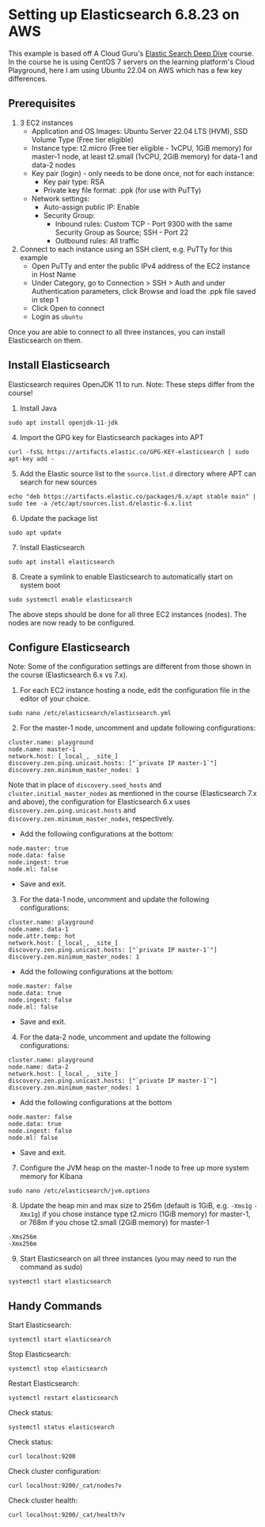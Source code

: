 # Setting up Elasticsearch 6.8.23 on AWS

This example is based off A Cloud Guru's <a href="https://learn.acloud.guru/course/1e3ff00e-95bf-451b-be04-44d4bce6bfba/dashboard">Elastic Search Deep Dive</a> course. In the course he is using CentOS 7 servers on the learning platform's Cloud Playground, here I am using Ubuntu 22.04 on AWS which has a few key differences.

## Prerequisites
1. 3 EC2 instances
   - Application and OS Images: Ubuntu Server 22.04 LTS (HVM), SSD Volume Type (Free tier eligible)
   - Instance type: t2.micro (Free tier eligible - 1vCPU, 1GiB memory) for master-1 node, at least t2.small (1vCPU, 2GiB memory) for data-1 and data-2 nodes
   - Key pair (login) - only needs to be done once, not for each instance:
     - Key pair type: RSA
     - Private key file format: .ppk (for use with PuTTy)
   - Network settings:
      - Auto-assign public IP: Enable
      - Security Group:
         - Inbound rules: Custom TCP - Port 9300 with the same Security Group as Source; SSH - Port 22
         - Outbound rules: All traffic
2. Connect to each instance using an SSH client, e.g. PuTTy for this example
   - Open PuTTy and enter the public IPv4 address of the EC2 instance in Host Name
   - Under Category, go to Connection > SSH > Auth and under Authentication parameters, click Browse and load the .ppk file saved in step 1
   - Click Open to connect
   - Login as `ubuntu`

Once you are able to connect to all three instances, you can install Elasticsearch on them.

## Install Elasticsearch
Elasticsearch requires OpenJDK 11 to run. Note: These steps differ from the course!

1. Install Java
```
sudo apt install openjdk-11-jdk
```
4. Import the GPG key for Elasticsearch packages into APT
```
curl -fsSL https://artifacts.elastic.co/GPG-KEY-elasticsearch | sudo apt-key add -
```
5. Add the Elastic source list to the `source.list.d` directory where APT can search for new sources
```
echo "deb https://artifacts.elastic.co/packages/6.x/apt stable main" | sudo tee -a /etc/apt/sources.list.d/elastic-6.x.list
```
6. Update the package list
```
sudo apt update
```
7. Install Elasticsearch
```
sudo apt install elasticsearch 
```
8. Create a symlink to enable Elasticsearch to automatically start on system boot
```
sudo systemctl enable elasticsearch
```

The above steps should be done for all three EC2 instances (nodes). The nodes are now ready to be configured.

## Configure Elasticsearch
Note: Some of the configuration settings are different from those shown in the course (Elasticsearch 6.x vs 7.x). 

1. For each EC2 instance hosting a node, edit the configuration file in the editor of your choice.
```
sudo nano /etc/elasticsearch/elasticsearch.yml 
```
2. For the master-1 node, uncomment and update following configurations:
```
cluster.name: playground
node.name: master-1
network.host: [_local_, _site_]
discovery.zen.ping.unicast.hosts: ["`private IP master-1`"]
discovery.zen.minimum_master_nodes: 1
```
Note that in place of `discovery.seed_hosts` and `cluster.initial_master_nodes` as mentioned in the course (Elasticsearch 7.x and above), the configuration for Elasticsearch 6.x uses `discovery.zen.ping.unicast.hosts` and `discovery.zen.minimum_master_nodes`, respectively.

   - Add the following configurations at the bottom:
```
node.master: true
node.data: false
node.ingest: true
node.ml: false
```
   - Save and exit.

3. For the data-1 node, uncomment and update the following configurations:
```
cluster.name: playground
node.name: data-1
node.attr.temp: hot
network.host: [_local_, _site_]
discovery.zen.ping.unicast.hosts: ["`private IP master-1`"]
discovery.zen.minimum_master_nodes: 1
```
   - Add the following configurations at the bottom:
```
node.master: false
node.data: true
node.ingest: false
node.ml: false
```
   - Save and exit.

4. For the data-2 node, uncomment and update the following configurations:
```
cluster.name: playground
node.name: data-2
network.host: [_local_, _site_]
discovery.zen.ping.unicast.hosts: ["`private IP master-1`"]
discovery.zen.minimum_master_nodes: 1
```
   - Add the following configurations at the bottom
```
node.master: false
node.data: true
node.ingest: false
node.ml: false
```
   - Save and exit.

7. Configure the JVM heap on the master-1 node to free up more system memory for Kibana
```
sudo nano /etc/elasticsearch/jvm.options
```
8. Update the heap min and max size to 256m (default is 1GiB, e.g. `-Xms1g` `-Xmx1g`) if you chose instance type t2.micro (1GiB memory) for master-1, or 768m if you chose t2.small (2GiB memory) for master-1
```
-Xms256m
-Xmx256m
```
9. Start Elasticsearch on all three instances (you may need to run the command as sudo)
```
systemctl start elasticsearch
```

## Handy Commands
Start Elasticsearch:
```
systemctl start elasticsearch
```

Stop Elasticsearch:
```
systemctl stop elasticsearch
```

Restart Elasticsearch:
```
systemctl restart elasticsearch
```

Check status:
```
systemctl status elasticsearch
```

Check status:
```
curl localhost:9200
```

Check cluster configuration:
```
curl localhost:9200/_cat/nodes?v
```

Check cluster health:
```
curl localhost:9200/_cat/health?v
```

